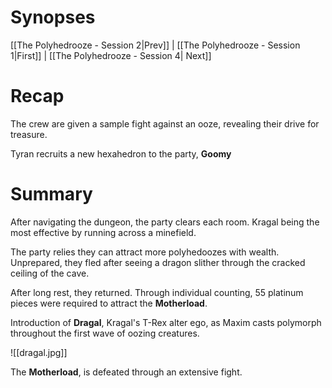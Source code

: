 # Synopses

[[The Polyhedrooze - Session 2|Prev]] | [[The Polyhedrooze - Session 1|First]] | [[The Polyhedrooze - Session 4| Next]]

# Recap
The crew are given a sample fight against an ooze, revealing their drive for treasure.

Tyran recruits a new hexahedron to the party, **Goomy**

# Summary
After navigating the dungeon, the party clears each room. Kragal being the most effective by running across a minefield.

The party relies they can attract more polyhedoozes with wealth. Unprepared, they fled after seeing a dragon slither through the cracked ceiling of the cave.

After long rest, they returned. Through individual counting, 55 platinum pieces were required to attract the **Motherload**.

Introduction of **Dragal**, Kragal's T-Rex alter ego, as Maxim casts polymorph throughout the first wave of oozing creatures.

![[dragal.jpg]]

The **Motherload**, is defeated through an extensive fight.

